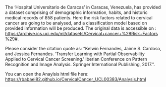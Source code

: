 The ‘Hospital Universitario de Caracas’ in Caracas, Venezuela, has provided a dataset comprising of demographic information, habits, and historic medical records of 858 patients. Here the risk factors related to cervical cancer are going to be analysed, and a classification model based on provided information will be produced. The original data is accessible on : https://archive.ics.uci.edu/ml/datasets/Cervical+cancer+%28Risk+Factors%29#.

Please consider the citation quote as: “Kelwin Fernandes, Jaime S. Cardoso, and Jessica Fernandes. ‘Transfer Learning with Partial Observability Applied to Cervical Cancer Screening.’ Iberian Conference on Pattern Recognition and Image Analysis. Springer International Publishing, 2017.”.


You can open the Anaylsis html file here: https://rbabaei82.github.io/CervicalCancer_UCL00383/Analysis.html

